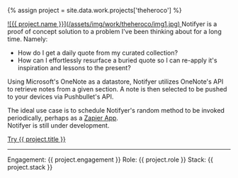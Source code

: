 ---
---
{% assign project = site.data.work.projects['theheroco'] %}

<a aria-hidden="true" class="work__image" href="{{ project.site-url }}" title="Visit {{ project.title }}" target="_blank" rel="external">
  ![{{ project.name }}](/assets/img/work/theheroco/img1.jpg)
</a>  
Notifyer is a proof of concept solution to a problem I've been thinking about for a long time. Namely:

- How do I get a daily quote from my curated collection?
- How can I effortlessly resurface a buried quote so I can re-apply it's inspiration and lessons to the present?

Using Microsoft's OneNote as a datastore, Notifyer utilizes OneNote's API to retrieve notes from a given section. A note is then selected to be pushed to your devices via Pushbullet's API.

The ideal use case is to schedule Notifyer's random method to be invoked periodically, perhaps as a <a href="/assets/img/work/notifyer/zapier.png" target="_blank" rel="external">Zapier App</a>.  
Notifyer is still under development.

<a href="{{ project.site-url }}" title="Visit {{ project.title }}" target="_blank" rel="external">Try {{ project.title }}</a>
<hr/>
Engagement: {{ project.engagement }}  
Role: {{ project.role }}  
Stack: {{ project.stack }}